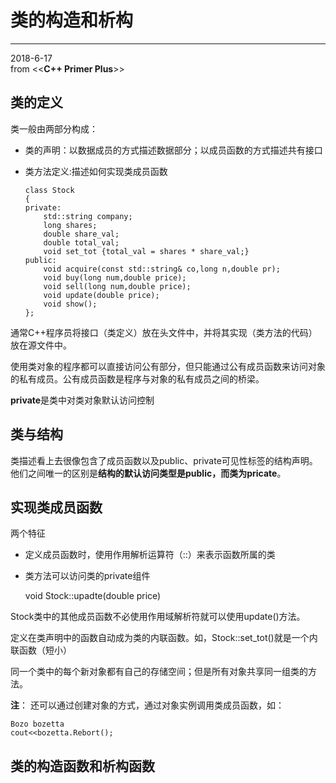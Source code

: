 # 类的构造和析构
---
2018-6-17<br/>
from <<**C++ Primer Plus**>>

## 类的定义
类一般由两部分构成：
- 类的声明：以数据成员的方式描述数据部分；以成员函数的方式描述共有接口 
- 类方法定义:描述如何实现类成员函数

	```
	class Stock
	{
	private:
		std::string company;
		long shares;
		double share_val;
		double total_val;
		void set_tot {total_val = shares * share_val;}
	public:
		void acquire(const std::string& co,long n,double pr);
		void buy(long num,double price);
		void sell(long num,double price);
		void update(double price);
		void show();
	};
	```


通常C++程序员将接口（类定义）放在头文件中，并将其实现（类方法的代码）放在源文件中。

使用类对象的程序都可以直接访问公有部分，但只能通过公有成员函数来访问对象的私有成员。公有成员函数是程序与对象的私有成员之间的桥梁。

**private**是类中对类对象默认访问控制

## 类与结构
类描述看上去很像包含了成员函数以及public、private可见性标签的结构声明。他们之间唯一的区别是**结构的默认访问类型是public，而类为pricate**。

## 实现类成员函数
两个特征
- 定义成员函数时，使用作用解析运算符（::）来表示函数所属的类
- 类方法可以访问类的private组件

	void Stock::upadte(double price)

Stock类中的其他成员函数不必使用作用域解析符就可以使用update()方法。

定义在类声明中的函数自动成为类的内联函数。如，Stock::set_tot()就是一个内联函数（短小）

同一个类中的每个新对象都有自己的存储空间；但是所有对象共享同一组类的方法。

**注**：
还可以通过创建对象的方式，通过对象实例调用类成员函数，如：
	
```
Bozo bozetta
cout<<bozetta.Rebort();
```


## 类的构造函数和析构函数

